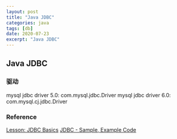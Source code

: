 ```yaml
---
layout: post
title: "Java JDBC"
categories: java
tags: [db]
date: 2020-07-23
excerpt: "Java JDBC"
---
```


## Java JDBC

### 驱动
mysql jdbc driver 5.0: com.mysql.jdbc.Driver
mysql jdbc driver 6.0: com.mysql.cj.jdbc.Driver


### Reference
[Lesson: JDBC Basics](https://docs.oracle.com/javase/tutorial/jdbc/basics/index.html)
[JDBC - Sample, Example Code](https://www.tutorialspoint.com/jdbc/jdbc-sample-code.htm)
